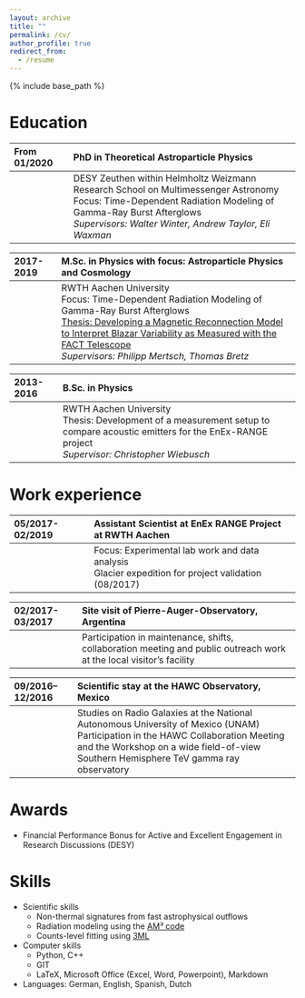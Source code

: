 ```yaml
---
layout: archive
title: ""
permalink: /cv/
author_profile: true
redirect_from:
  - /resume
---
```


{% include base_path %}

Education
======

|From 01/2020 | PhD in Theoretical Astroparticle Physics|
|:------ |:-------|
||DESY Zeuthen within Helmholtz Weizmann Research School on Multimessenger Astronomy <br>Focus: Time-Dependent Radiation Modeling of Gamma-Ray Burst Afterglows<br>*Supervisors: Walter Winter, Andrew Taylor, Eli Waxman*|


|2017-2019 | M.Sc. in Physics with focus: Astroparticle Physics and Cosmology|
|:--- |:---|
||RWTH Aachen University<br>Focus: Time-Dependent Radiation Modeling of Gamma-Ray Burst Afterglows<br>[Thesis: Developing a Magnetic Reconnection Model to Interpret Blazar Variability as Measured with the FACT Telescope](files/MasterThesis_MarcKlinger.pdf)<br>*Supervisors: Philipp Mertsch, Thomas Bretz*|


|2013-2016 | B.Sc. in Physics |
|:--- |:---|
||RWTH Aachen University<br>Thesis: Development of a measurement setup to compare acoustic emitters for the EnEx-RANGE project<br>*Supervisor: Christopher Wiebusch*|


Work experience
======

|05/2017-02/2019 | Assistant Scientist at EnEx RANGE Project at RWTH Aachen |
|:--- |:---|
||Focus: Experimental lab work and data analysis<br>Glacier expedition for project validation (08/2017)|


|02/2017-03/2017 | Site visit of Pierre-Auger-Observatory, Argentina |
|:--- |:---|
||Participation in maintenance, shifts, collaboration meeting and public outreach work at the local visitor’s facility|


|09/2016–12/2016 | Scientific stay at the HAWC Observatory, Mexico |
|:--- |:---|
||Studies on Radio Galaxies at the National Autonomous University of Mexico (UNAM)<br>Participation in the HAWC Collaboration Meeting and the Workshop on a wide field-of-view Southern Hemisphere TeV gamma ray observatory|

Awards
======
* Financial Performance Bonus for Active and Excellent Engagement in Research Discussions (DESY)

Skills
======
* Scientific skills
  * Non-thermal signatures from fast astrophysical outflows
  * Radiation modeling using the [AM³ code](https://gitlab.desy.de/am3/am3)
  * Counts-level fitting using [3ML](https://threeml.readthedocs.io/en/stable/index.html)
* Computer skills
  * Python, C++
  * GIT
  * LaTeX, Microsoft Office (Excel, Word, Powerpoint), Markdown
* Languages: German, English, Spanish, Dutch


